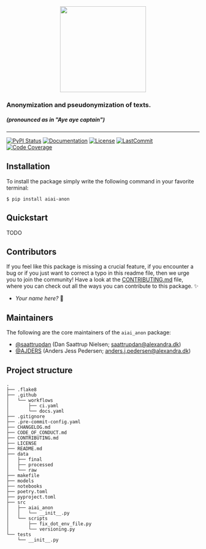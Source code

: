 <div align='center'>
<img src="https://raw.githubusercontent.com/alexandrainst/AIAI-eval/main/gfx/aiai-anon-logo.png" width="auto" height="224">
</div>

### Anonymization and pseudonymization of texts.
##### _(pronounced as in "Aye aye captain")_

______________________________________________________________________
[![PyPI Status](https://badge.fury.io/py/aiai_anon.svg)](https://pypi.org/project/aiai_anon/)
[![Documentation](https://img.shields.io/badge/docs-passing-green)](https://alexandrainst.github.io/AIAI-anon/aiai_anon.html)
[![License](https://img.shields.io/github/license/alexandrainst/AIAI-anon)](https://github.com/alexandrainst/AIAI-anon/blob/main/LICENSE)
[![LastCommit](https://img.shields.io/github/last-commit/alexandrainst/AIAI-anon)](https://github.com/alexandrainst/AIAI-anon/commits/main)
[![Code Coverage](https://img.shields.io/badge/Coverage-81%25-yellowgreen.svg)](https://github.com/alexandrainst/AIAI-anon/tree/main/tests)


## Installation
To install the package simply write the following command in your favorite terminal:
```
$ pip install aiai-anon
```

## Quickstart
TODO


## Contributors

If you feel like this package is missing a crucial feature, if you encounter a bug or
if you just want to correct a typo in this readme file, then we urge you to join the
community! Have a look at the [CONTRIBUTING.md](./CONTRIBUTING.md) file, where you can
check out all the ways you can contribute to this package. :sparkles:

- _Your name here?_ :tada:


## Maintainers

The following are the core maintainers of the `aiai_anon` package:

- [@saattrupdan](https://github.com/saattrupdan) (Dan Saattrup Nielsen; saattrupdan@alexandra.dk)
- [@AJDERS](https://github.com/AJDERS) (Anders Jess Pedersen; anders.j.pedersen@alexandra.dk)


## Project structure
```
.
├── .flake8
├── .github
│   └── workflows
│       ├── ci.yaml
│       └── docs.yaml
├── .gitignore
├── .pre-commit-config.yaml
├── CHANGELOG.md
├── CODE_OF_CONDUCT.md
├── CONTRIBUTING.md
├── LICENSE
├── README.md
├── data
│   ├── final
│   ├── processed
│   └── raw
├── makefile
├── models
├── notebooks
├── poetry.toml
├── pyproject.toml
├── src
│   ├── aiai_anon
│   │   └── __init__.py
│   └── scripts
│       ├── fix_dot_env_file.py
│       └── versioning.py
└── tests
    └── __init__.py
```
